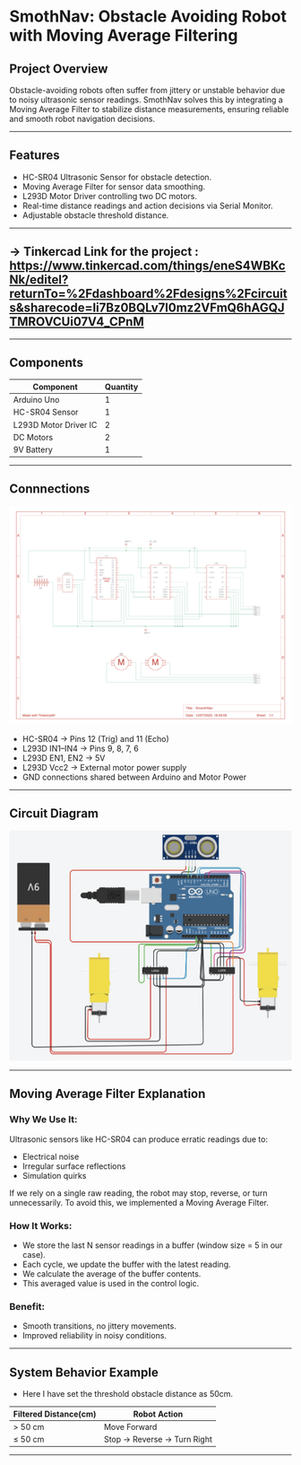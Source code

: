 # SmothNav: Obstacle Avoiding Robot with Moving Average Filtering

## Project Overview
Obstacle-avoiding robots often suffer from jittery or unstable behavior due to noisy ultrasonic sensor readings.
SmothNav solves this by integrating a Moving Average Filter to stabilize distance measurements, ensuring reliable and smooth robot navigation decisions.

---

## Features
- HC-SR04 Ultrasonic Sensor for obstacle detection.
- Moving Average Filter for sensor data smoothing.
- L293D Motor Driver controlling two DC motors.
- Real-time distance readings and action decisions via Serial Monitor.
- Adjustable obstacle threshold distance.

---

## -> Tinkercad Link for the project : https://www.tinkercad.com/things/eneS4WBKcNk/editel?returnTo=%2Fdashboard%2Fdesigns%2Fcircuits&sharecode=Ii7Bz0BQLv7l0mz2VFmQ6hAGQJTMROVCUi07V4_CPnM
---

## Components
| Component	    |    Quantity |
|---------------|--------------|
| Arduino Uno	  |       1     |
| HC-SR04 Sensor |	    1     |
| L293D Motor Driver IC|	2   |
| DC Motors	     |     2      |
| 9V Battery     |	   1      |

---

## Connnections

![Connection Diagram](./images/connection.png)

- HC-SR04 → Pins 12 (Trig) and 11 (Echo)
- L293D IN1–IN4 → Pins 9, 8, 7, 6
- L293D EN1, EN2 → 5V
- L293D Vcc2 → External motor power supply
- GND connections shared between Arduino and Motor Power

---

## Circuit Diagram

![circuit diagram](./images/SmoothNav_ckt.png)

---

## Moving Average Filter Explanation
### Why We Use It:

Ultrasonic sensors like HC-SR04 can produce erratic readings due to:

- Electrical noise
- Irregular surface reflections
- Simulation quirks

If we rely on a single raw reading, the robot may stop, reverse, or turn unnecessarily.
To avoid this, we implemented a Moving Average Filter.

### How It Works:
- We store the last N sensor readings in a buffer (window size = 5 in our case).
- Each cycle, we update the buffer with the latest reading.
- We calculate the average of the buffer contents.
- This averaged value is used in the control logic.

### Benefit:
- Smooth transitions, no jittery movements.
- Improved reliability in noisy conditions.

---

## System Behavior Example

- Here I have set the threshold obstacle distance as 50cm.
  
| Filtered Distance(cm)  | 	 Robot Action |
|------------------------|----------------|
|   > 50 cm	           |          Move Forward|
|   ≤ 50 cm	          |  Stop → Reverse → Turn Right|

---

